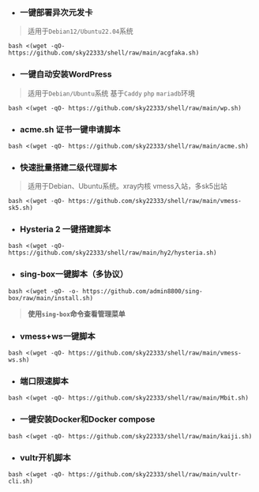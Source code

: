 - ###  一键部署异次元发卡
> 适用于`Debian12/Ubuntu22.04`系统
```
bash <(wget -qO- https://github.com/sky22333/shell/raw/main/acgfaka.sh)
```



- ### 一键自动安装WordPress
> 适用于`Debian/Ubuntu`系统    基于`Caddy` `php` `mariadb`环境
```
bash <(wget -qO- https://github.com/sky22333/shell/raw/main/wp.sh)
```


- ###  acme.sh 证书一键申请脚本

```
bash <(wget -qO- https://github.com/sky22333/shell/raw/main/acme.sh)
```


- ###  快速批量搭建二级代理脚本

> 适用于Debian、Ubuntu系统。xray内核 vmess入站，多sk5出站


```
bash <(wget -qO- https://github.com/sky22333/shell/raw/main/vmess-sk5.sh)
```

- ### Hysteria 2 一键搭建脚本


```
bash <(wget -qO- https://github.com/sky22333/shell/raw/main/hy2/hysteria.sh)
```

- ### sing-box一键脚本（多协议）
```
bash <(wget -qO- -o- https://github.com/admin8800/sing-box/raw/main/install.sh)
```
> **使用`sing-box`命令查看管理菜单**

- ### vmess+ws一键脚本

```
bash <(wget -qO- https://github.com/sky22333/shell/raw/main/vmess-ws.sh)
```



- ###  端口限速脚本

```
bash <(wget -qO- https://github.com/sky22333/shell/raw/main/Mbit.sh)
```


- ###  一键安装Docker和Docker compose

```
bash <(wget -qO- https://github.com/sky22333/shell/raw/main/kaiji.sh)
```

- ### vultr开机脚本
```
bash <(wget -qO- https://github.com/sky22333/shell/raw/main/vultr-cli.sh)
```

